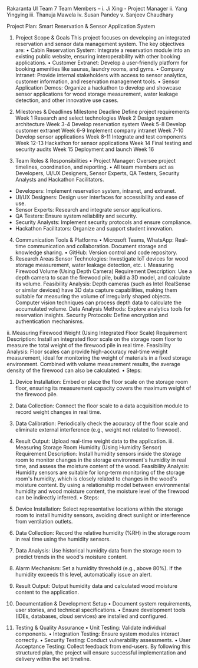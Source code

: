 Rakaranta UI
Team 7 
Team Members – 
i.	Ji Xing		- Project Manager 
ii.	Yang Yingying
iii.	Thanuja Mawela
iv.	Susan Pandey
v.	Sanjeev Chaudhary

Project Plan: Smart Reservation & Sensor Application System
1. Project Scope & Goals
This project focuses on developing an integrated reservation and sensor data management system. The key objectives are:
•	Cabin Reservation System: Integrate a reservation module into an existing public website, ensuring interoperability with other booking applications.
•	Customer Extranet: Develop a user-friendly platform for booking amenities like saunas, laundry rooms, and gyms.
•	Company Intranet: Provide internal stakeholders with access to sensor analytics, customer information, and reservation management tools.
•	Sensor Application Demos: Organize a hackathon to develop and showcase sensor applications for wood storage measurement, water leakage detection, and other innovative use cases.

2. Milestones & Deadlines
Milestone	Deadline
Define project requirements	Week 1
Research and select technologies	Week 2
Design system architecture	Week 3-4
Develop reservation system	Week 5-8
Develop customer extranet	Week 6-9
Implement company intranet	Week 7-10
Develop sensor applications	Week 8-11
Integrate and test components	Week 12-13
Hackathon for sensor applications	Week 14
Final testing and security audits	Week 15
Deployment and launch	Week 16


3. Team Roles & Responsibilities
•	Project Manager:  Oversee project timelines, coordination, and reporting.
•	All team members act as Developers, UI/UX Designers, Sensor Experts, QA Testers, Security Analysts and Hackathon Facilitators.
-	Developers: Implement reservation system, intranet, and extranet.
-	UI/UX Designers: Design user interfaces for accessibility and ease of use. 
-	Sensor Experts: Research and integrate sensor applications.
-	QA Testers: Ensure system reliability and security.
-	Security Analysts: Implement security protocols and ensure compliance.
-	Hackathon Facilitators: Organize and support student innovation.
4. Communication Tools & Platforms
•	Microsoft Teams, WhatsApp: Real-time communication and collaboration. Document storage and knowledge sharing.
•	GitHub: Version control and code repository.
5. Research Areas
Sensor Technologies: Investigate IoT devices for wood storage measurement, water leakage detection, etc.
i.	Measuring Firewood Volume (Using Depth Camera)
Requirement Description:
Use a depth camera to scan the firewood pile, build a 3D model, and calculate its volume.
Feasibility Analysis:
Depth cameras (such as Intel RealSense or similar devices) have 3D data capture capabilities, making them suitable for measuring the volume of irregularly shaped objects.
Computer vision techniques can process depth data to calculate the accumulated volume.
Data Analysis Methods: Explore analytics tools for reservation insights. 
Security Protocols: Define encryption and authentication mechanisms.



ii.	Measuring Firewood Weight (Using Integrated Floor Scale)
Requirement Description:
Install an integrated floor scale on the storage room floor to measure the total weight of the firewood pile in real time.
Feasibility Analysis:
Floor scales can provide high-accuracy real-time weight measurement, ideal for monitoring the weight of materials in a fixed storage environment.
Combined with volume measurement results, the average density of the firewood can also be calculated.
•	Steps:
1.	Device Installation:
Embed or place the floor scale on the storage room floor, ensuring its measurement capacity covers the maximum weight of the firewood pile.
2.	Data Collection:
Connect the floor scale to a data acquisition module to record weight changes in real time.
3.	Data Calibration:
Periodically check the accuracy of the floor scale and eliminate external interference (e.g., weight not related to firewood).
4.	Result Output:
Upload real-time weight data to the application.
iii.	Measuring Storage Room Humidity (Using Humidity Sensor)
Requirement Description:
Install humidity sensors inside the storage room to monitor changes in the storage environment's humidity in real time, and assess the moisture content of the wood.
Feasibility Analysis:
Humidity sensors are suitable for long-term monitoring of the storage room's humidity, which is closely related to changes in the wood's moisture content.
By using a relationship model between environmental humidity and wood moisture content, the moisture level of the firewood can be indirectly inferred.
•	Steps:
1.	Device Installation:
Select representative locations within the storage room to install humidity sensors, avoiding direct sunlight or interference from ventilation outlets.
2.	Data Collection:
Record the relative humidity (%RH) in the storage room in real time using the humidity sensors.
3.	Data Analysis:
Use historical humidity data from the storage room to predict trends in the wood's moisture content.
4.	Alarm Mechanism:
Set a humidity threshold (e.g., above 80%). If the humidity exceeds this level, automatically issue an alert.
5.	Result Output:
Output humidity data and calculated wood moisture content to the application.

6. Documentation & Development Setup
•	Document system requirements, user stories, and technical specifications.
•	Ensure development tools (IDEs, databases, cloud services) are installed and configured.
7. Testing & Quality Assurance
•	Unit Testing: Validate individual components.
•	Integration Testing: Ensure system modules interact correctly.
•	Security Testing: Conduct vulnerability assessments.
•	User Acceptance Testing: Collect feedback from end-users.
By following this structured plan, the project will ensure successful implementation and delivery within the set timeline.

